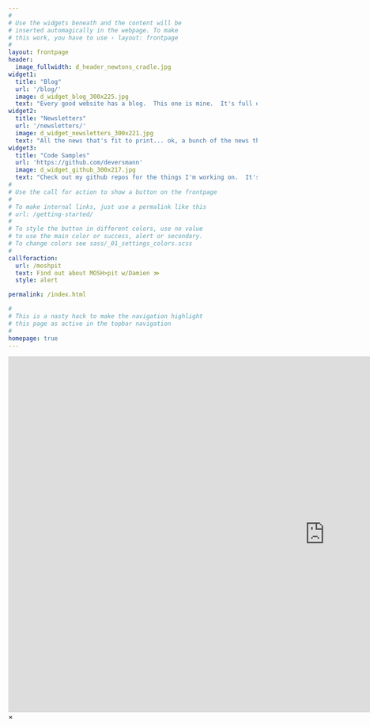 ```yaml
---
#
# Use the widgets beneath and the content will be
# inserted automagically in the webpage. To make
# this work, you have to use › layout: frontpage
#
layout: frontpage
header:
  image_fullwidth: d_header_newtons_cradle.jpg
widget1:
  title: "Blog"
  url: '/blog/'
  image: d_widget_blog_300x225.jpg
  text: "Every good website has a blog.  This one is mine.  It's full of my losely organized ramblings along with other goodness.  Click around! Stay a while!  Enjoy!"
widget2:
  title: "Newsletters"
  url: '/newsletters/'
  image: d_widget_newsletters_300x221.jpg
  text: "All the news that's fit to print... ok, a bunch of the news that I saw fit to link to."
widget3:
  title: "Code Samples"
  url: 'https://github.com/deversmann'
  image: d_widget_github_300x217.jpg
  text: "Check out my github repos for the things I'm working on.  It's full of demos, configs and generally a bunch of interesting stuff."
#
# Use the call for action to show a button on the frontpage
#
# To make internal links, just use a permalink like this
# url: /getting-started/
#
# To style the button in different colors, use no value
# to use the main color or success, alert or secondary.
# To change colors see sass/_01_settings_colors.scss
#
callforaction:
  url: /moshpit
  text: Find out about MOSH>pit w/Damien ≫
  style: alert

permalink: /index.html

#
# This is a nasty hack to make the navigation highlight
# this page as active in the topbar navigation
#
homepage: true
---
```


<div id="videoModal" class="reveal-modal large" data-reveal="">
  <div class="flex-video widescreen vimeo" style="display: block;">
    <iframe width="1280" height="720" src="https://www.youtube.com/embed/HA4ccCVCglw" frameborder="0" allowfullscreen></iframe>
  </div>
  <a class="close-reveal-modal">&#215;</a>
</div>
